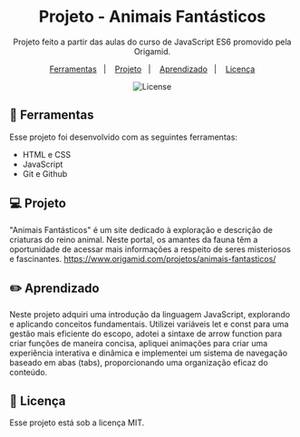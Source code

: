 <h1 align="center"> Projeto - Animais Fantásticos </h1>

<p align="center">
Projeto feito a partir das aulas do curso de JavaScript ES6 promovido pela Origamid. <br/>
</p>

<p align="center">
  <a href="#-ferramentas">Ferramentas</a>&nbsp;&nbsp;&nbsp;|&nbsp;&nbsp;&nbsp;
  <a href="#-projeto">Projeto</a>&nbsp;&nbsp;&nbsp;|&nbsp;&nbsp;&nbsp;
    <a href="#-layout">Aprendizado</a>&nbsp;&nbsp;&nbsp;|&nbsp;&nbsp;&nbsp;
  <a href="#memo-licença">Licença</a>
</p>

<p align="center">
  <img alt="License" src="https://github.com/galmeidabp/animaisfantasticos-origamid/img/printtela">
</p>

## 🚀 Ferramentas

Esse projeto foi desenvolvido com as seguintes ferramentas:

- HTML e CSS
- JavaScript
- Git e Github

## 💻 Projeto

"Animais Fantásticos" é um site dedicado à exploração e descrição de criaturas do reino animal. Neste portal, os amantes da fauna têm a oportunidade de acessar mais informações a respeito de seres misteriosos e fascinantes. 
https://www.origamid.com/projetos/animais-fantasticos/

## ✏️ Aprendizado

Neste projeto adquiri uma introdução da linguagem JavaScript, explorando e aplicando conceitos fundamentais. Utilizei variáveis let e const para uma gestão mais eficiente do escopo, adotei a sintaxe de arrow function para criar funções de maneira concisa, apliquei animações para criar uma experiência interativa e dinâmica e implementei um sistema de navegação baseado em abas (tabs), proporcionando uma organização eficaz do conteúdo.

## :memo: Licença

Esse projeto está sob a licença MIT.
